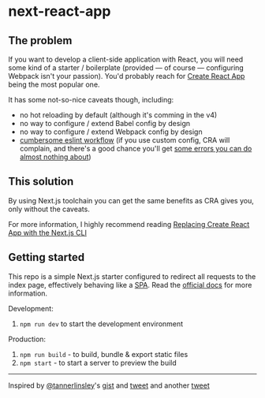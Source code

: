 # next-react-app

## The problem

If you want to develop a client-side application with React, you will need some kind of a starter / boilerplate (provided — of course — configuring Webpack isn't your passion).
You'd probably reach for [Create React App](https://github.com/facebook/create-react-app) being the most popular one.

It has some not-so-nice caveats though, including:

- no hot reloading by default (although it's comming in the v4)
- no way to configure / extend Babel config by design
- no way to configure / extend Webpack config by design
- [cumbersome eslint workflow](https://github.com/facebook/create-react-app/issues/808) (if you use custom config, CRA will complain, and there's a good chance you'll get [some errors you can do almost nothing about](https://stackoverflow.com/questions/63818415/react-was-used-before-it-was-defined/63862578#63862578))

## This solution

By using Next.js toolchain you can get the same benefits as CRA gives you, only without the caveats.

For more information, I highly recommend reading [Replacing Create React App with the Next.js CLI](https://gist.github.com/tannerlinsley/65ac1f0175d79d19762cf06650707830)

## Getting started

This repo is a simple Next.js starter configured to redirect all requests to the index page, effectively behaving like a [SPA](https://en.wikipedia.org/wiki/Single-page_application).
Read the [official docs](https://nextjs.org/docs) for more information.

Development:
1. `npm run dev` to start the development environment

Production:
1. `npm run build` - to build, bundle & export static files
2. `npm start` - to start a server to preview the build

---

Inspired by [@tannerlinsley](https://github.com/tannerlinsley)'s [gist](https://gist.github.com/tannerlinsley/65ac1f0175d79d19762cf06650707830) and [tweet](https://twitter.com/tannerlinsley/status/1303818811322195969) and another [tweet](https://twitter.com/tannerlinsley/status/1310272783096541184)
